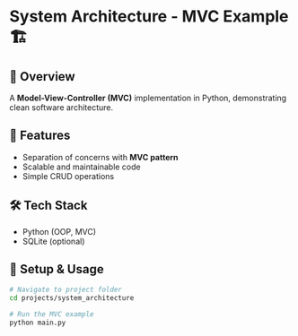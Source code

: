 # System Architecture - MVC Example 🏗️

## 📌 Overview
A **Model-View-Controller (MVC)** implementation in Python, demonstrating clean software architecture.

## 🚀 Features
- Separation of concerns with **MVC pattern**
- Scalable and maintainable code
- Simple CRUD operations

## 🛠 Tech Stack
- Python (OOP, MVC)
- SQLite (optional)

## 🔧 Setup & Usage
```sh
# Navigate to project folder
cd projects/system_architecture

# Run the MVC example
python main.py